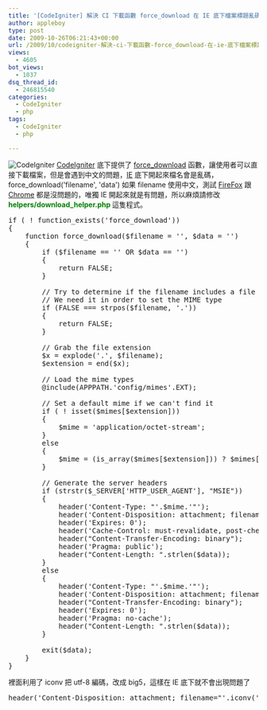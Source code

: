 ```yaml
---
title: '[CodeIgniter] 解決 CI 下載函數 force_download 在 IE 底下檔案標題亂碼'
author: appleboy
type: post
date: 2009-10-26T06:21:43+00:00
url: /2009/10/codeigniter-解決-ci-下載函數-force_download-在-ie-底下檔案標題亂碼/
views:
  - 4605
bot_views:
  - 1037
dsq_thread_id:
  - 246815540
categories:
  - CodeIgniter
  - php
tags:
  - CodeIgniter
  - php

---
```

<img src="https://i2.wp.com/codeigniter.com/images/design/ci_logo2.gif?w=840" alt="CodeIgniter" data-recalc-dims="1" /> [CodeIgniter][1] 底下提供了 [force_download][2] 函數，讓使用者可以直接下載檔案，但是會遇到中文的問題，[IE][3] 底下開起來檔名會是亂碼，force_download('filename', 'data') 如果 filename 使用中文，測試 [FireFox][4] 跟 [Chrome][5] 都是沒問題的，唯獨 IE 開起來就是有問題，所以麻煩請修改 <span style="color: #008000;"><strong>helpers/download_helper.php </strong></span> 這隻程式。 

<pre class="brush: php; title: ; notranslate" title="">if ( ! function_exists('force_download'))
{
	function force_download($filename = '', $data = '')
	{
		if ($filename == '' OR $data == '')
		{
			return FALSE;
		}

		// Try to determine if the filename includes a file extension.
		// We need it in order to set the MIME type
		if (FALSE === strpos($filename, '.'))
		{
			return FALSE;
		}
	
		// Grab the file extension
		$x = explode('.', $filename);
		$extension = end($x);

		// Load the mime types
		@include(APPPATH.'config/mimes'.EXT);
	
		// Set a default mime if we can't find it
		if ( ! isset($mimes[$extension]))
		{
			$mime = 'application/octet-stream';
		}
		else
		{
			$mime = (is_array($mimes[$extension])) ? $mimes[$extension][0] : $mimes[$extension];
		}
	
		// Generate the server headers
		if (strstr($_SERVER['HTTP_USER_AGENT'], "MSIE"))
		{
			header('Content-Type: "'.$mime.'"');
			header('Content-Disposition: attachment; filename="'.iconv('utf-8', 'big5', $filename).'"');
			header('Expires: 0');
			header('Cache-Control: must-revalidate, post-check=0, pre-check=0');
			header("Content-Transfer-Encoding: binary");
			header('Pragma: public');
			header("Content-Length: ".strlen($data));
		}
		else
		{
			header('Content-Type: "'.$mime.'"');
			header('Content-Disposition: attachment; filename="'.$filename.'"');
			header("Content-Transfer-Encoding: binary");
			header('Expires: 0');
			header('Pragma: no-cache');
			header("Content-Length: ".strlen($data));
		}
	
		exit($data);
	}
}</pre> 裡面利用了 iconv 把 utf-8 編碼，改成 big5，這樣在 IE 底下就不會出現問題了 

<pre class="brush: php; title: ; notranslate" title="">header('Content-Disposition: attachment; filename="'.iconv('utf-8', 'big5', $filename).'"');</pre>

 [1]: http://codeigniter.com/
 [2]: http://codeigniter.com/user_guide/helpers/download_helper.html
 [3]: http://www.microsoft.com/taiwan/windows/internet-explorer/
 [4]: http://moztw.org/firefox/
 [5]: http://www.google.com/chrome/